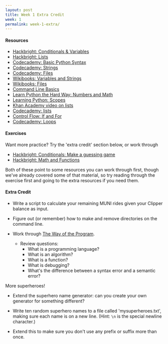 ```yaml
---
layout: post
title: Week 1 Extra Credit
week: 1
permalink: week-1-extra/
---
```


#### Resources

* [Hackbright: Conditionals & Variables](https://github.com/hackbrightacademy/Hackbright-Curriculum/tree/master/Exercise01)
* [Hackbright: Lists](https://github.com/chriszf/Hackbright-Curriculum/tree/master/ListOperations)
* [Codecademy: Basic Python Syntax](http://www.codecademy.com/courses/introduction-to-python-6WeG3/0/1?curriculum_id=4f89dab3d788890003000096)
* [Codecademy: Strings](http://www.codecademy.com/courses/python-beginner-sRXwR/0/1?curriculum_id=4f89dab3d788890003000096)
* [Codecademy: Files](http://www.codecademy.com/courses/python-intermediate-en-OGNHh/0/1?curriculum_id=4f89dab3d788890003000096)
* [Wikibooks: Variables and Strings](http://en.wikibooks.org/wiki/Python_Programming/Variables_and_Strings)
* [Wikibooks: Files](http://en.wikibooks.org/wiki/A_Beginner's_Python_Tutorial/File_I/O)
* [Command Line Basics](https://gist.github.com/aviflombaum/9d6f7448119bae3a24ee)
* [Learn Python the Hard Way: Numbers and Math](http://learnpythonthehardway.org/book/ex3.html)
* [Learning Python: Scopes](https://www.inkling.com/read/learning-python-mark-lutz-4th/chapter-17/python-scope-basics)
* [Khan Academy video on lists](https://www.youtube.com/watch?v=zEyEC34MY1A)
* [Codecademy: lists](http://www.codecademy.com/courses/python-beginner-en-pwmb1/0/1?curriculum_id=4f89dab3d788890003000096)
* [Control Flow: If and For](http://www.swaroopch.com/notes/python/#control_flow)
* [Codecademy: Loops](http://www.codecademy.com/courses/python-beginner-en-cxMGf/0/1?curriculum_id=4f89dab3d788890003000096)

#### Exercises

Want more practice? Try the 'extra credit' section below, or work through

* [Hackbright: Conditionals: Make a guessing game](https://github.com/hackbrightacademy/Hackbright-Curriculum/tree/master/Exercise01)
* [Hackbright: Math and Functions](https://github.com/hackbrightacademy/Hackbright-Curriculum/tree/master/Exercise02)

Both of these point to some resources you can work through first, though we've already covered some of that material, so try reading through the exercise first and going to the extra resources if you need them.


#### Extra Credit

* Write a script to calculate your remaining MUNI rides given your Clipper balance as input.

* Figure out (or remember) how to make and remove directories on the command line.

* Work through [The Way of the Program](http://interactivepython.org/runestone/static/thinkcspy/GeneralIntro/introduction.html).
  * Review questions:
    * What is a programming language?
    * What is an algorithm?
    * What is a function?
    * What is debugging?
    * What's the difference between a syntax error and a semantic error?

More superheroes!

* Extend the superhero name generator: can you create your own generator for something different?

* Write ten random superhero names to a file called 'mysuperheroes.txt', making sure each name is on a new line. (Hint: `\n` is the special newline character.)

* Extend this to make sure you don't use any prefix or suffix more than once.
